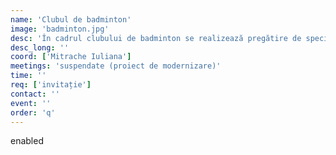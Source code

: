 ```yaml
---
name: 'Clubul de badminton'
image: 'badminton.jpg'
desc: 'În cadrul clubului de badminton se realizează pregătire de specialitate pentru participarea la competiții și concursuri.'
desc_long: ''
coord: ['Mitrache Iuliana']
meetings: 'suspendate (proiect de modernizare)'
time: ''
req: ['invitație']
contact: ''
event: ''
order: 'q'
---
```

enabled